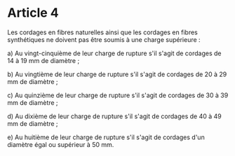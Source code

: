 # Article 4

Les cordages en fibres naturelles ainsi que les cordages en fibres synthétiques ne doivent pas être soumis à une charge supérieure :

a) Au vingt-cinquième de leur charge de rupture s'il s'agit de cordages de 14 à 19 mm de diamètre ;

b) Au vingtième de leur charge de rupture s'il s'agit de cordages de 20 à 29 mm de diamètre ;

c) Au quinzième de leur charge de rupture s'il s'agit de cordages de 30 à 39 mm de diamètre ;

d) Au dixième de leur charge de rupture s'il s'agit de cordages de 40 à 49 mm de diamètre ;

e) Au huitième de leur charge de rupture s'il s'agit de cordages d'un diamètre égal ou supérieur à 50 mm.
